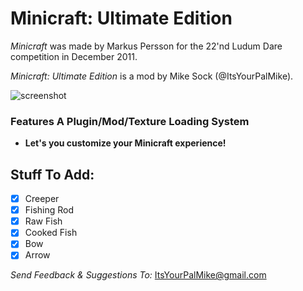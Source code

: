 # Minicraft: Ultimate Edition

*Minicraft* was made by Markus Persson for the 22'nd Ludum Dare competition in December 2011.

*Minicraft: Ultimate Edition* is a mod by Mike Sock (@ItsYourPalMike).

![screenshot](http://ludumdare.com/compo/wp-content/compo2/87574/398-shot0.png "screenshot")

### Features A Plugin/Mod/Texture Loading System
* **Let's you customize your Minicraft experience!**

## Stuff To Add:
- [x] Creeper 
- [x] Fishing Rod
- [x] Raw Fish
- [x] Cooked Fish
- [x] Bow
- [x] Arrow

*Send Feedback & Suggestions To:* ItsYourPalMike@gmail.com
